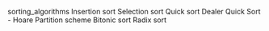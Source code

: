 sorting_algorithms
Insertion sort
Selection sort
Quick sort
Dealer
Quick Sort - Hoare Partition scheme
Bitonic sort
Radix sort
